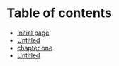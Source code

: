 # Table of contents

* [Initial page](README.md)
* [Untitled](untitled.md)
* [chapter one](https://changkun.gitbooks.io/cpp1x-tutorial/content/1-intro.html)
* [Untitled](untitled-1.md)

